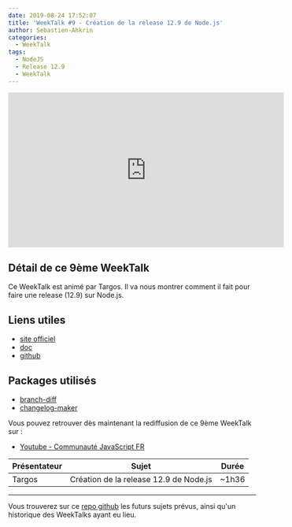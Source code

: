 ```yaml
---
date: 2019-08-24 17:52:07
title: 'WeekTalk #9 - Création de la release 12.9 de Node.js'
author: Sebastien-Ahkrin
categories:
  - WeekTalk
tags:
  - NodeJS
  - Release 12.9
  - WeekTalk
---
```


<iframe width="560" height="315" src="https://www.youtube-nocookie.com/embed/nvJCkn3E5kc" frameborder="0" allow="autoplay; encrypted-media" allowfullscreen></iframe>

## Détail de ce 9ème WeekTalk
Ce WeekTalk est animé par Targos. Il va nous montrer comment il fait pour faire une release (12.9) sur Node.js.

## Liens utiles
- [site officiel](https://nodejs.org/en/)
- [doc](https://nodejs.org/en/docs/)
- [github](https://github.com/nodejs/node)

## Packages utilisés
- [branch-diff](https://www.npmjs.com/package/branch-diff)
- [changelog-maker](https://www.npmjs.com/package/changelog-maker)
  
Vous pouvez retrouver dès maintenant la rediffusion de ce 9ème WeekTalk sur :

- [Youtube - Communauté JavaScript FR](https://www.youtube.com/watch?v=nvJCkn3E5kc)

| Présentateur | Sujet | Durée |
| --- | --- | --- |
| Targos | Création de la release 12.9 de Node.js | ~1h36 |

-----------------------------

Vous trouverez sur ce [repo github](https://github.com/ES-Community/weektalk) les futurs sujets prévus, ainsi qu'un historique des WeekTalks ayant eu lieu.
